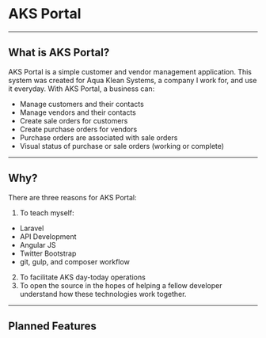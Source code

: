 # AKS Portal

----
## What is AKS Portal?

AKS Portal is a simple customer and vendor management application. This system was created for Aqua Klean Systems, a company I work for, and use it everyday. With AKS Portal, a business can:

- Manage customers and their contacts
- Manage vendors and their contacts
- Create sale orders for customers
- Create purchase orders for vendors
- Purchase orders are associated with sale orders
- Visual status of purchase or sale orders (working or complete)

----
## Why?

There are three reasons for AKS Portal:

1. To teach myself:
 - Laravel 
 - API Development
 - Angular JS
 - Twitter Bootstrap
 - git, gulp, and composer workflow

2. To facilitate AKS day-today operations 
3. To open the source in the hopes of helping a fellow developer understand how these technologies work together.

----
## Planned Features





